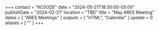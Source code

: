 +++
contact = "KC0ODE"
date = "2024-05-21T18:30:00-05:00"
publishDate = "2024-02-21"
location = "TBD"
title = "May ARES Meeting"
dates = [ "ARES Meetings" ]
outputs = [ "HTML", "Calendar" ]
update = 0
aliases = [ "" ]
+++
